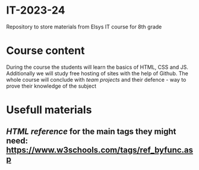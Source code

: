 # IT-2023-24
Repository to store materials from Elsys IT course for 8th grade

# Course content
During the course the students will learn the basics of HTML, CSS and JS. Additionally we will study free hosting of sites with the help of Github. 
The whole course will conclude with *team projects* and their defence - way to prove their knowledge of the subject

# Usefull materials
## *HTML reference* for the main tags they might need: https://www.w3schools.com/tags/ref_byfunc.asp
